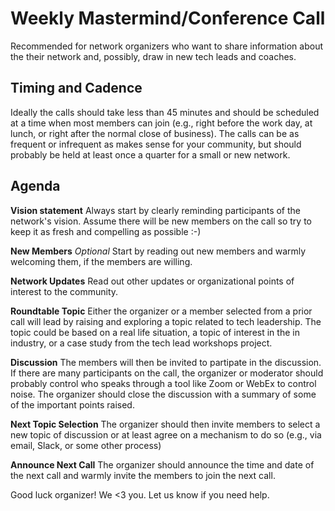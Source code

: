 # Weekly Mastermind/Conference Call

Recommended for network organizers who want to share information about the their network and, possibly, draw in new tech leads and coaches.

## Timing and Cadence

Ideally the calls should take less than 45 minutes and should be scheduled at a time when most members can join (e.g., right before the work day, at lunch, or right after the normal close of business). The calls can be as frequent or infrequent as makes sense for your community, but should probably be held at least once a quarter for a small or new network.

## Agenda

**Vision statement** Always start by clearly reminding participants of the network's vision. Assume there will be new members on the call so try to keep it as fresh and compelling as possible :-)

**New Members** *Optional* Start by reading out new members and warmly welcoming them, if the members are willing.

**Network Updates** Read out other updates or organizational points of interest to the community.

**Roundtable Topic** Either the organizer or a member selected from a prior call will lead by raising and exploring a topic related to tech leadership. The topic could be based on a real life situation, a topic of interest in the in industry, or a case study from the tech lead workshops project.

**Discussion** The members will then be invited to partipate in the discussion. If there are many participants on the call, the organizer or moderator should probably control who speaks through a tool like Zoom or WebEx to control noise. The organizer should close the discussion with a summary of some of the important points raised.

**Next Topic Selection** The organizer should then invite members to select a new topic of discussion or at least agree on a mechanism to do so (e.g., via email, Slack, or some other process)

**Announce Next Call** The organizer should announce the time and date of the next call and warmly invite the members to join the next call.

Good luck organizer! We <3 you. Let us know if you need help.